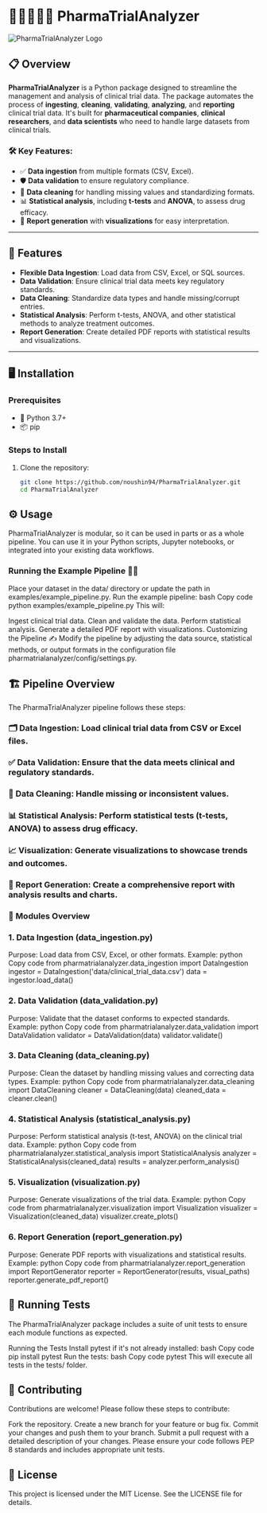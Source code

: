 # 💊👩‍⚕️💉💊 **PharmaTrialAnalyzer** 

![PharmaTrialAnalyzer Logo](https://media.rxbenefits.com/2021/09/09153604/Using-Data-to-Improve-Pharma-Ben-Mgt-Header.jpg) <!-- Add your logo or banner here -->

## 📋 Overview

**PharmaTrialAnalyzer** is a Python package designed to streamline the management and analysis of clinical trial data. The package automates the process of **ingesting**, **cleaning**, **validating**, **analyzing**, and **reporting** clinical trial data. It's built for **pharmaceutical companies**, **clinical researchers**, and **data scientists** who need to handle large datasets from clinical trials.

### 🛠️ Key Features:
- ✅ **Data ingestion** from multiple formats (CSV, Excel).
- 🛡️ **Data validation** to ensure regulatory compliance.
- 🧼 **Data cleaning** for handling missing values and standardizing formats.
- 📊 **Statistical analysis**, including **t-tests** and **ANOVA**, to assess drug efficacy.
- 📝 **Report generation** with **visualizations** for easy interpretation.

---

## 🎯 Features

- **Flexible Data Ingestion**: Load data from CSV, Excel, or SQL sources.
- **Data Validation**: Ensure clinical trial data meets key regulatory standards.
- **Data Cleaning**: Standardize data types and handle missing/corrupt entries.
- **Statistical Analysis**: Perform t-tests, ANOVA, and other statistical methods to analyze treatment outcomes.
- **Report Generation**: Create detailed PDF reports with statistical results and visualizations.


---

## 🖥️ Installation

### Prerequisites

- 🐍 Python 3.7+
- 📦 pip

### Steps to Install

1. Clone the repository:
   ```bash
   git clone https://github.com/noushin94/PharmaTrialAnalyzer.git
   cd PharmaTrialAnalyzer

## ⚙️ Usage

PharmaTrialAnalyzer is modular, so it can be used in parts or as a whole pipeline. You can use it in your Python scripts, Jupyter notebooks, or integrated into your existing data workflows.

### Running the Example Pipeline 🏃‍♀️
Place your dataset in the data/ directory or update the path in examples/example_pipeline.py.
Run the example pipeline:
bash
Copy code
python examples/example_pipeline.py
This will:

Ingest clinical trial data.
Clean and validate the data.
Perform statistical analysis.
Generate a detailed PDF report with visualizations.
Customizing the Pipeline ✍️
Modify the pipeline by adjusting the data source, statistical methods, or output formats in the configuration file pharmatrialanalyzer/config/settings.py.

## 🏗️ Pipeline Overview

The PharmaTrialAnalyzer pipeline follows these steps:

### 🗂️ Data Ingestion: Load clinical trial data from CSV or Excel files.
### ✅ Data Validation: Ensure that the data meets clinical and regulatory standards.
### 🧼 Data Cleaning: Handle missing or inconsistent values.
### 📊 Statistical Analysis: Perform statistical tests (t-tests, ANOVA) to assess drug efficacy.
### 📈 Visualization: Generate visualizations to showcase trends and outcomes.
### 📝 Report Generation: Create a comprehensive report with analysis results and charts.
### 🧰 Modules Overview

### 1. Data Ingestion (data_ingestion.py)
Purpose: Load data from CSV, Excel, or other formats.
Example:
python
Copy code
from pharmatrialanalyzer.data_ingestion import DataIngestion
ingestor = DataIngestion('data/clinical_trial_data.csv')
data = ingestor.load_data()
### 2. Data Validation (data_validation.py)
Purpose: Validate that the dataset conforms to expected standards.
Example:
python
Copy code
from pharmatrialanalyzer.data_validation import DataValidation
validator = DataValidation(data)
validator.validate()
### 3. Data Cleaning (data_cleaning.py)
Purpose: Clean the dataset by handling missing values and correcting data types.
Example:
python
Copy code
from pharmatrialanalyzer.data_cleaning import DataCleaning
cleaner = DataCleaning(data)
cleaned_data = cleaner.clean()
### 4. Statistical Analysis (statistical_analysis.py)
Purpose: Perform statistical analysis (t-test, ANOVA) on the clinical trial data.
Example:
python
Copy code
from pharmatrialanalyzer.statistical_analysis import StatisticalAnalysis
analyzer = StatisticalAnalysis(cleaned_data)
results = analyzer.perform_analysis()
### 5. Visualization (visualization.py)
Purpose: Generate visualizations of the trial data.
Example:
python
Copy code
from pharmatrialanalyzer.visualization import Visualization
visualizer = Visualization(cleaned_data)
visualizer.create_plots()
### 6. Report Generation (report_generation.py)
Purpose: Generate PDF reports with visualizations and statistical results.
Example:
python
Copy code
from pharmatrialanalyzer.report_generation import ReportGenerator
reporter = ReportGenerator(results, visual_paths)
reporter.generate_pdf_report()
## 🧪 Running Tests

The PharmaTrialAnalyzer package includes a suite of unit tests to ensure each module functions as expected.

Running the Tests
Install pytest if it's not already installed:
bash
Copy code
pip install pytest
Run the tests:
bash
Copy code
pytest
This will execute all tests in the tests/ folder.

## 🤝 Contributing

Contributions are welcome! Please follow these steps to contribute:

Fork the repository.
Create a new branch for your feature or bug fix.
Commit your changes and push them to your branch.
Submit a pull request with a detailed description of your changes.
Please ensure your code follows PEP 8 standards and includes appropriate unit tests.

## 📜 License

This project is licensed under the MIT License. See the LICENSE file for details.


